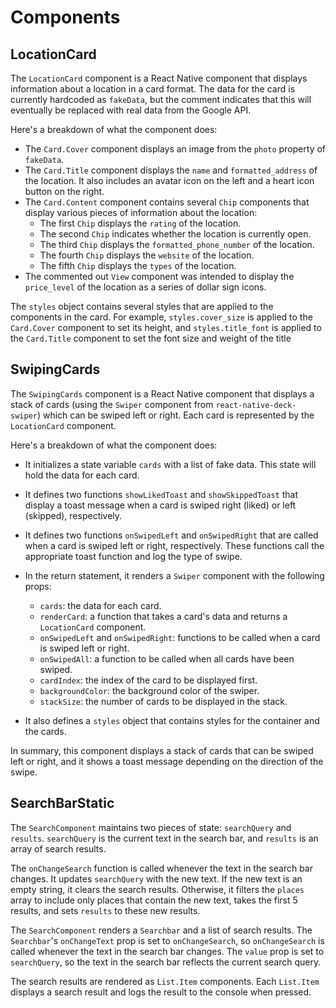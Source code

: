 # Components 

## LocationCard

The `LocationCard` component is a React Native component that displays information about a location in a card format. The data for the card is currently hardcoded as `fakeData`, but the comment indicates that this will eventually be replaced with real data from the Google API.

Here's a breakdown of what the component does:

- The `Card.Cover` component displays an image from the `photo` property of `fakeData`.
- The `Card.Title` component displays the `name` and `formatted_address` of the location. It also includes an avatar icon on the left and a heart icon button on the right.
- The `Card.Content` component contains several `Chip` components that display various pieces of information about the location:
  - The first `Chip` displays the `rating` of the location.
  - The second `Chip` indicates whether the location is currently open.
  - The third `Chip` displays the `formatted_phone_number` of the location.
  - The fourth `Chip` displays the `website` of the location.
  - The fifth `Chip` displays the `types` of the location.
- The commented out `View` component was intended to display the `price_level` of the location as a series of dollar sign icons.

The `styles` object contains several styles that are applied to the components in the card. For example, `styles.cover_size` is applied to the `Card.Cover` component to set its height, and `styles.title_font` is applied to the `Card.Title` component to set the font size and weight of the title

## SwipingCards

The `SwipingCards` component is a React Native component that displays a stack of cards (using the `Swiper` component from `react-native-deck-swiper`) which can be swiped left or right. Each card is represented by the `LocationCard` component.

Here's a breakdown of what the component does:

- It initializes a state variable `cards` with a list of fake data. This state will hold the data for each card.

- It defines two functions `showLikedToast` and `showSkippedToast` that display a toast message when a card is swiped right (liked) or left (skipped), respectively.

- It defines two functions `onSwipedLeft` and `onSwipedRight` that are called when a card is swiped left or right, respectively. These functions call the appropriate toast function and log the type of swipe.

- In the return statement, it renders a `Swiper` component with the following props:
  - `cards`: the data for each card.
  - `renderCard`: a function that takes a card's data and returns a `LocationCard` component.
  - `onSwipedLeft` and `onSwipedRight`: functions to be called when a card is swiped left or right.
  - `onSwipedAll`: a function to be called when all cards have been swiped.
  - `cardIndex`: the index of the card to be displayed first.
  - `backgroundColor`: the background color of the swiper.
  - `stackSize`: the number of cards to be displayed in the stack.

- It also defines a `styles` object that contains styles for the container and the cards.

In summary, this component displays a stack of cards that can be swiped left or right, and it shows a toast message depending on the direction of the swipe.

## SearchBarStatic

The `SearchComponent` maintains two pieces of state: `searchQuery` and `results`. `searchQuery` is the current text in the search bar, and `results` is an array of search results.

The `onChangeSearch` function is called whenever the text in the search bar changes. It updates `searchQuery` with the new text. If the new text is an empty string, it clears the search results. Otherwise, it filters the `places` array to include only places that contain the new text, takes the first 5 results, and sets `results` to these new results.

The `SearchComponent` renders a `Searchbar` and a list of search results. The `Searchbar`'s `onChangeText` prop is set to `onChangeSearch`, so `onChangeSearch` is called whenever the text in the search bar changes. The `value` prop is set to `searchQuery`, so the text in the search bar reflects the current search query.

The search results are rendered as `List.Item` components. Each `List.Item` displays a search result and logs the result to the console when pressed.